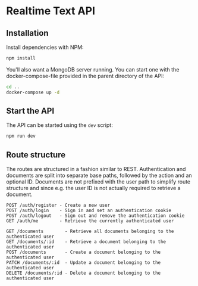 # Realtime Text API

## Installation

Install dependencies with NPM:
```bash
npm install
```

You'll also want a MongoDB server running. You can start one with the
docker-compose-file provided in the parent directory of the API:
```bash
cd ..
docker-compose up -d
```

## Start the API

The API can be started using the `dev` script:
```bash
npm run dev
```

## Route structure

The routes are structured in a fashion similar to REST. Authentication and
documents are split into separate base paths, followed by the action and an
optional ID. Documents are not prefixed with the user path to simplify route
structure and since e.g. the user ID is not actually required to retrieve a
document.

```
POST /auth/register - Create a new user
POST /auth/login    - Sign in and set an authentication cookie
POST /auth/logout   - Sign out and remove the authentication cookie
GET /auth/me        - Retrieve the currently authenticated user

GET /documents        - Retrieve all documents belonging to the authenticated user
GET /documents/:id    - Retrieve a document belonging to the authenticated user
POST /documents       - Create a document belonging to the authenticated user
PATCH /documents/:id  - Update a document belonging to the authenticated user
DELETE /documents/:id - Delete a document belonging to the authenticated user
```
